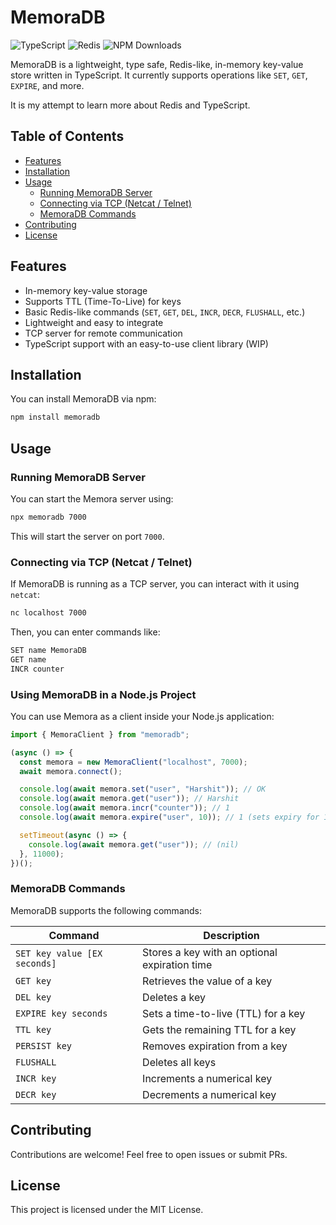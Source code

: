# MemoraDB

![TypeScript](https://img.shields.io/badge/typescript-%2300ADD8.svg?style=for-the-badge&logo=typescript&logoColor=white)
![Redis](https://img.shields.io/badge/redis-%23DD0031.svg?style=for-the-badge&logo=redis&logoColor=white)
![NPM Downloads](https://img.shields.io/npm/dw/memoradb?style=for-the-badge)
<br/>

MemoraDB is a lightweight, type safe, Redis-like, in-memory key-value store written in TypeScript. It currently supports operations like `SET`, `GET`, `EXPIRE`, and more.

It is my attempt to learn more about Redis and TypeScript.

## Table of Contents

- [Features](#features)
- [Installation](#installation)
- [Usage](#usage)
  - [Running MemoraDB Server](#running-memoradb-server)
  - [Connecting via TCP (Netcat / Telnet)](#connecting-via-tcp-netcat--telnet)
  - [MemoraDB Commands](#memoradb-commands)
- [Contributing](#contributing)
- [License](#license)

## Features

- In-memory key-value storage
- Supports TTL (Time-To-Live) for keys
- Basic Redis-like commands (`SET`, `GET`, `DEL`, `INCR`, `DECR`, `FLUSHALL`, etc.)
- Lightweight and easy to integrate
- TCP server for remote communication
- TypeScript support with an easy-to-use client library (WIP)

## Installation

You can install MemoraDB via npm:

```sh
npm install memoradb
```

## Usage

### Running MemoraDB Server

You can start the Memora server using:

```sh
npx memoradb 7000
```

This will start the server on port `7000`.

### Connecting via TCP (Netcat / Telnet)

If MemoraDB is running as a TCP server, you can interact with it using `netcat`:

```sh
nc localhost 7000
```

Then, you can enter commands like:

```sh
SET name MemoraDB
GET name
INCR counter
```

### Using MemoraDB in a Node.js Project

You can use Memora as a client inside your Node.js application:

```ts
import { MemoraClient } from "memoradb";

(async () => {
  const memora = new MemoraClient("localhost", 7000);
  await memora.connect();

  console.log(await memora.set("user", "Harshit")); // OK
  console.log(await memora.get("user")); // Harshit
  console.log(await memora.incr("counter")); // 1
  console.log(await memora.expire("user", 10)); // 1 (sets expiry for 10 seconds)

  setTimeout(async () => {
    console.log(await memora.get("user")); // (nil)
  }, 11000);
})();
```

### MemoraDB Commands

MemoraDB supports the following commands:

| Command                      | Description                                   |
| ---------------------------- | --------------------------------------------- |
| `SET key value [EX seconds]` | Stores a key with an optional expiration time |
| `GET key`                    | Retrieves the value of a key                  |
| `DEL key`                    | Deletes a key                                 |
| `EXPIRE key seconds`         | Sets a time-to-live (TTL) for a key           |
| `TTL key`                    | Gets the remaining TTL for a key              |
| `PERSIST key`                | Removes expiration from a key                 |
| `FLUSHALL`                   | Deletes all keys                              |
| `INCR key`                   | Increments a numerical key                    |
| `DECR key`                   | Decrements a numerical key                    |

## Contributing

Contributions are welcome! Feel free to open issues or submit PRs.

## License

This project is licensed under the MIT License.
